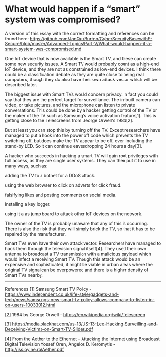 # What would happen if a “smart” system was compromised?

A version of this essay with the correct formatting and references can be found here: https://github.com/JonQuxBurton/CyberSecurityBasewithF-Secure/blob/master/Advanced-Topics/Part-V/What-would-happen-if-a-smart-system-was-compromised.md

One IoT device that is now available is the Smart TV, and these can create some new security issues. A Smart TV would probably count as a high-end IoT device, and they are not as constrained as low-end devices. I think there could be a classification debate as they are quite close to being real computers, though they do also have their own attack vector which will be described later.

The biggest issue with Smart TVs would concern privacy. In fact you could say that they are the perfect target for surveillance. The in-built camera can video, or take pictures, and the microphone can listen to private conversations. This could be done by a hacker getting control of the TV or the maker of the TV such as Samsung's voice activation feature[1]. This is getting close to the Telescreens from George Orwell's 1984[2].

But at least you can stop this by turning off the TV. Except researchers have managed to put a hook into the power off code which prevents the TV switching off, but does make the TV appear to be off, even including the stand-by LED. So it can continue eavesdropping 24 hours a day[3].

A hacker who succeeds in hacking a smart TV will gain root privileges with full access, as they are single user systems. They can then put it to use in many ways, such as:

adding the TV to a botnet for a DDoS attack.

using the web browser to click on adverts for click fraud.

falsifying likes and posting comments on social media.

installing a key logger.

using it a as jump board to attack other IoT devices on the network.

The owner of the TV is probably unaware that any of this is occurring. There is also the risk that they will simply brick the TV, so that it has to be repaired by the manufacturer.

Smart TVs even have their own attack vector. Researchers have managed to hack them through the television signal itself[4]. They used their own antenna to broadcast a TV transmission with a malicious payload which would infect a receiving Smart TV. Though this attack would be an expensive and sophisticated, it might be viable in urban areas where the original TV signal can be overpowered and there is a higher density of Smart TVs nearby.

---

References
[1] Samsung Smart TV Policy -  https://www.independent.co.uk/life-style/gadgets-and-tech/news/samsungs-new-smart-tv-policy-allows-company-to-listen-in-on-users-10033012.html

[2] 1984 by George Orwell - https://en.wikipedia.org/wiki/Telescreen

[3] https://media.blackhat.com/us-13/US-13-Lee-Hacking-Surveilling-and-Deceiving-Victims-on-Smart-TV-Slides.pdf

[4] From the Aether to the Ethernet – Attacking the Internet using Broadcast Digital Television Yossef Oren, Angelos D. Keromytis - http://iss.oy.ne.ro/Aether.pdf
